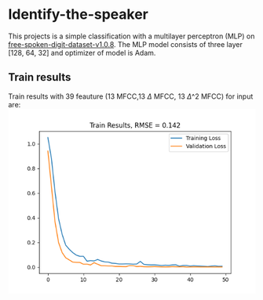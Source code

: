 # Identify-the-speaker
This projects is a simple classification with a multilayer perceptron (MLP) on [free-spoken-digit-dataset-v1.0.8](https://www.kaggle.com/competitions/titanic/data). The MLP model consists of three layer [128, 64, 32] and optimizer of model is Adam.
## Train results
Train results with 39 feauture (13 MFCC,13 $\Delta$ MFCC, 13 $\Delta$^2 MFCC) for input are:
![train results](Results.png)
